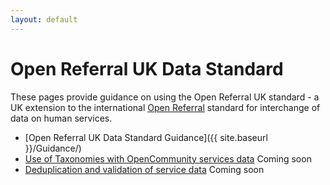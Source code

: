 ```yaml
---
layout: default
---
```


# Open Referral UK Data Standard
These pages provide guidance on using the Open Referral UK standard - a UK extension to the international [Open Referral](https://openreferral.org/) standard for interchange of data on human services.

* [Open Referral UK Data Standard Guidance]({{ site.baseurl }}/Guidance/)
* [Use of Taxonomies with OpenCommunity services data]() Coming soon
* [Deduplication and validation of service data]() Coming soon
